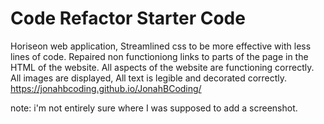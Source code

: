 # Code Refactor Starter Code

Horiseon web application, Streamlined css to be more effective with less lines of code. Repaired non functioniong links to parts of the page in the HTML of the website. All aspects of the website are functioning correctly. All images are displayed, All text is legible and decorated correctly.
https://jonahbcoding.github.io/JonahBCoding/



note: i'm not entirely sure where I was supposed to add a screenshot.
